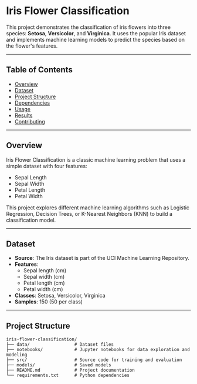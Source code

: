 # Iris Flower Classification

This project demonstrates the classification of iris flowers into three species: **Setosa**, **Versicolor**, and **Virginica**. It uses the popular Iris dataset and implements machine learning models to predict the species based on the flower's features.

---

## Table of Contents

- [Overview](#overview)  
- [Dataset](#dataset)  
- [Project Structure](#project-structure)  
- [Dependencies](#dependencies)  
- [Usage](#usage)  
- [Results](#results)  
- [Contributing](#contributing)  

---

## Overview

Iris Flower Classification is a classic machine learning problem that uses a simple dataset with four features:  
- Sepal Length  
- Sepal Width  
- Petal Length  
- Petal Width  

This project explores different machine learning algorithms such as Logistic Regression, Decision Trees, or K-Nearest Neighbors (KNN) to build a classification model.

---

## Dataset

- **Source**: The Iris dataset is part of the UCI Machine Learning Repository.  
- **Features**:
  - Sepal length (cm)  
  - Sepal width (cm)  
  - Petal length (cm)  
  - Petal width (cm)  
- **Classes**: Setosa, Versicolor, Virginica  
- **Samples**: 150 (50 per class)

---

## Project Structure

```plaintext
iris-flower-classification/
├── data/                 # Dataset files
├── notebooks/            # Jupyter notebooks for data exploration and modeling
├── src/                  # Source code for training and evaluation
├── models/               # Saved models
├── README.md             # Project documentation
└── requirements.txt      # Python dependencies
